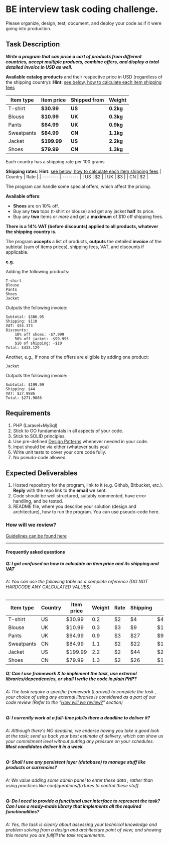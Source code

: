 # BE interview task coding challenge.
Please organize, design, test, document, and deploy your code as if it were
going into production.

## Task Description

***Write a program that can price a cart of products from different countries, accept multiple products, combine offers, and display a total detailed invoice in USD as well.***

**Available catalog products** and their respective price in USD (regardless of the shipping country):
**Hint**: [see below, how to calculate each item shipping fees](#frequently-asked-questions)

| Item type | Item price | Shipped from | Weight |
| -------- | -------- | -------- |  -------- | 
| T-shirt | **$30.99** | **US** | **0.2kg** |
| Blouse | **$10.99** | **UK** | **0.3kg** |
| Pants | **$64.99** | **UK** | **0.9kg** |
| Sweatpants | **$84.99** | **CN** | **1.1kg** |
| Jacket | **$199.99** | **US** | **2.2kg** |
| Shoes | **$79.99** | **CN** | **1.3kg** |

Each country has a shipping rate per 100 grams 

**Shipping rates**:
**Hint**: [see below, how to calculate each item shipping fees](#frequently-asked-questions)
| Country | Rate  | 
| -------- | -------- |
| US | $2 |
| UK | $3 |
| CN | $2 |

The program can handle some special offers, which affect the pricing.

**Available offers**:

* **Shoes** are on 10% off.
* Buy any **two** tops (t-shirt or blouse) and get any jacket **half** its price.
* Buy any **two** items or *more* and get a **maximum** of $10 off shipping fees.



**There is a 14% VAT (before discounts) applied to all products, whatever the shipping country is.**

The program **accepts** a list of products, **outputs** the detailed **invoice** of the subtotal (sum of items prices), shipping fees, VAT, and discounts if applicable.



**e.g.**

Adding the following products:

```
T-shirt
Blouse
Pants
Shoes
Jacket
```

Outputs the following invoice:

```
Subtotal: $386.95
Shipping: $110
VAT: $54.173
Discounts:
	10% off shoes: -$7.999
	50% off jacket: -$99.995
	$10 of shipping: -$10
Total: $433.129
```

Another, e.g., If none of the offers are eligible by adding one product:

```
Jacket
```

Outputs the following invoice:

```
Subtotal: $199.99
Shipping: $44
VAT: $27.9986
Total: $271.9886
```
  
## Requirements
1. PHP (Laravel+MySql)
1. Stick to OO fundamentals in all aspects of your code. 
1. Stick to SOLID principles.
1. Use pre-defined [Design Patterns](https://en.wikipedia.org/wiki/Software_design_pattern) whenever needed in your code. 
1. Input should be via either (whatever suits you)
1. Write unit tests to cover your core code fully.
1. No pseudo-code allowed. 
  
## Expected Deliverables
1. Hosted repository for the program, link to it (e.g.
Github, Bitbucket, etc.). **Reply** with the repo link to the **email** we sent.
1. Code should be well structured, suitably commented, have error handling, and be tested.
1. README file, where you describe your solution (design and architecture), how to run the program. You can use pseudo-code here.

 
### How will we review?
[Guidelines can be found here](README.md)

---
#### Frequently asked questions 

##### Q: I got confused on how to calculate an item price and its shipping and VAT
###### A: You can use the following table as a complete reference (DO NOT HARDCODE ANY CALCULATED VALUES) 
|Item type|Country|Item price|Weight|Rate |Shipping|VAT|
| -------- | -------- | -------- | -------- | -------- | -------- |-------- |
|T-shirt |US|$30.99|0.2|$2|$4|$4.3386|
|Blouse |UK|$10.99|0.3|$3|$9|$1.5386|
|Pants|UK|$64.99|0.9|$3|$27|$9.0986|
|Sweatpants|CN|$84.99|1.1|$2|$22|$11.8986|
|Jacket|US|$199.99|2.2|$2|$44|$27.9986|
|Shoes|CN|$79.99|1.3|$2|$26|$11.1986|

##### Q: Can I use framework X to implement the task, use external libraries/dependencies, or shall I write the code in plain PHP?
###### A: The task require a specific framework (Laravel) to complete the task , your choice of using any external libraries is considered as a part of our code review (Refer to the "[How will we review?](#How-will-we-review)" section)

##### Q: I currently work at a full-time job/Is there a deadline to deliver it?
###### A: Although there's NO deadline, we endorse having you take a good look at the task; send us back your best estimate of delivery, which can show us your commitment level without putting any pressure on your schedules. **Most candidates deliver it in a week**.

##### Q: Shall I use any persistent layer (database) to manage stuff like products or currencies?
###### A: We value adding some admin panel to enter these data , rather than using practices like configurations/fixtures to control these stuff.

##### Q: Do I need to provide a functional user interface to represent the task? Can I use a ready-made library that implements all the required functionalities?
###### A: Yes, the task is clearly about assessing your technical knowledge and problem solving from a design and architecture point of view; and showing this means you are fullfill the task requirements.
